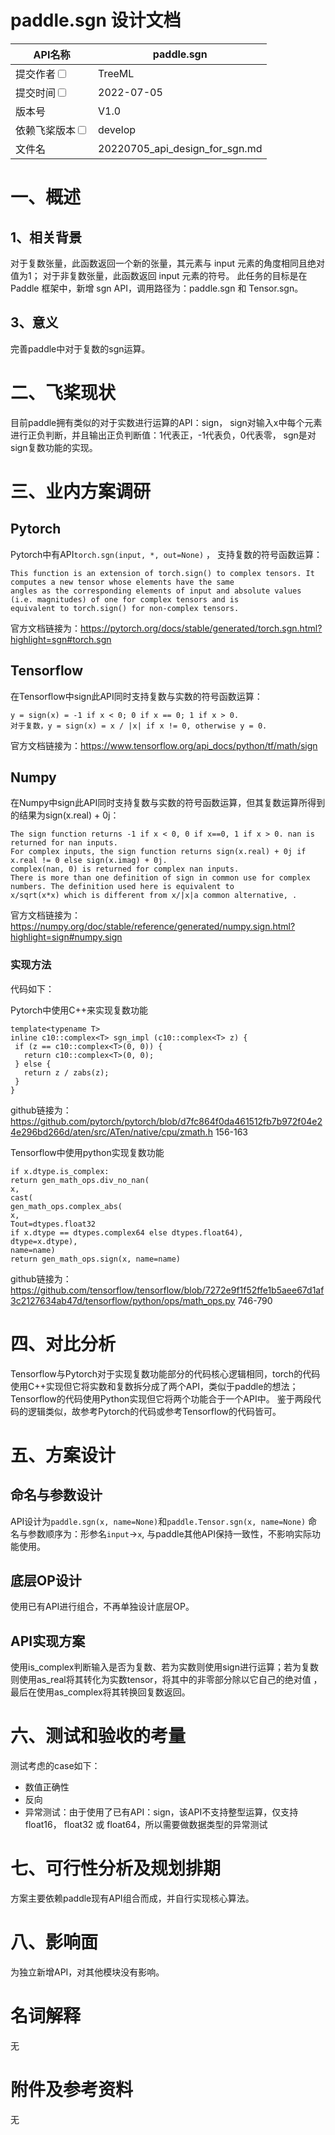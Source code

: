 # paddle.sgn 设计文档

| API名称                                                    | paddle.sgn                                     | 
|----------------------------------------------------------|------------------------------------------------|
| 提交作者<input type="checkbox" class="rowselector hidden">   | TreeML                                         | 
| 提交时间<input type="checkbox" class="rowselector hidden">   | 2022-07-05                                     | 
| 版本号                                                      | V1.0                                           | 
| 依赖飞桨版本<input type="checkbox" class="rowselector hidden"> | develop                                        | 
| 文件名                                                      | 20220705_api_design_for_sgn.md<br> | 

# 一、概述

## 1、相关背景

对于复数张量，此函数返回一个新的张量，其元素与 input 元素的角度相同且绝对值为1；
对于非复数张量，此函数返回 input 元素的符号。
此任务的目标是在 Paddle 框架中，新增 sgn API，调用路径为：paddle.sgn 和 Tensor.sgn。


## 3、意义

完善paddle中对于复数的sgn运算。

# 二、飞桨现状

目前paddle拥有类似的对于实数进行运算的API：sign，
sign对输入x中每个元素进行正负判断，并且输出正负判断值：1代表正，-1代表负，0代表零，
sgn是对sign复数功能的实现。

# 三、业内方案调研

## Pytorch

Pytorch中有API`torch.sgn(input, *, out=None)` ， 支持复数的符号函数运算：

 ```
 This function is an extension of torch.sign() to complex tensors. It computes a new tensor whose elements have the same
 angles as the corresponding elements of input and absolute values (i.e. magnitudes) of one for complex tensors and is
 equivalent to torch.sign() for non-complex tensors.
 ```
官方文档链接为：https://pytorch.org/docs/stable/generated/torch.sgn.html?highlight=sgn#torch.sgn

## Tensorflow

在Tensorflow中sign此API同时支持复数与实数的符号函数运算：
 ```
y = sign(x) = -1 if x < 0; 0 if x == 0; 1 if x > 0.
对于复数，y = sign(x) = x / |x| if x != 0, otherwise y = 0.
 ```
官方文档链接为：https://www.tensorflow.org/api_docs/python/tf/math/sign

## Numpy

在Numpy中sign此API同时支持复数与实数的符号函数运算，但其复数运算所得到的结果为sign(x.real) + 0j：
 ```
The sign function returns -1 if x < 0, 0 if x==0, 1 if x > 0. nan is returned for nan inputs.
For complex inputs, the sign function returns sign(x.real) + 0j if x.real != 0 else sign(x.imag) + 0j.
complex(nan, 0) is returned for complex nan inputs.
There is more than one definition of sign in common use for complex numbers. The definition used here is equivalent to
 x/sqrt(x*x) which is different from x/|x|a common alternative, .
 ```
官方文档链接为：https://numpy.org/doc/stable/reference/generated/numpy.sign.html?highlight=sign#numpy.sign

### 实现方法

代码如下：

Pytorch中使用C++来实现复数功能

 ```
 template<typename T>
inline c10::complex<T> sgn_impl (c10::complex<T> z) {
  if (z == c10::complex<T>(0, 0)) {
    return c10::complex<T>(0, 0);
  } else {
    return z / zabs(z);
  }
}

 ```
github链接为：https://github.com/pytorch/pytorch/blob/d7fc864f0da461512fb7b972f04e24e296bd266d/aten/src/ATen/native/cpu/zmath.h
156-163

Tensorflow中使用python实现复数功能

```
if x.dtype.is_complex:
return gen_math_ops.div_no_nan(
x,
cast(
gen_math_ops.complex_abs(
x,
Tout=dtypes.float32
if x.dtype == dtypes.complex64 else dtypes.float64),
dtype=x.dtype),
name=name)
return gen_math_ops.sign(x, name=name)
```
github链接为：https://github.com/tensorflow/tensorflow/blob/7272e9f1f52ffe1b5aee67d1af3c2127634ab47d/tensorflow/python/ops/math_ops.py
746-790
# 四、对比分析

Tensorflow与Pytorch对于实现复数功能部分的代码核心逻辑相同，torch的代码使用C++实现但它将实数和复数拆分成了两个API，类似于paddle的想法；
Tensorflow的代码使用Python实现但它将两个功能合于一个API中。
鉴于两段代码的逻辑类似，故参考Pytorch的代码或参考Tensorflow的代码皆可。

# 五、方案设计

## 命名与参数设计

API设计为`paddle.sgn(x, name=None)`和`paddle.Tensor.sgn(x, name=None)`
命名与参数顺序为：形参名`input`->`x`,  与paddle其他API保持一致性，不影响实际功能使用。


## 底层OP设计

使用已有API进行组合，不再单独设计底层OP。


## API实现方案

使用is_complex判断输入是否为复数、若为实数则使用sign进行运算；若为复数则使用as_real将其转化为实数tensor，将其中的非零部分除以它自己的绝对值
，最后在使用as_complex将其转换回复数返回。

# 六、测试和验收的考量

测试考虑的case如下：

- 数值正确性
- 反向
- 异常测试：由于使用了已有API：sign，该API不支持整型运算，仅支持float16， float32 或 float64，所以需要做数据类型的异常测试
  


# 七、可行性分析及规划排期

方案主要依赖paddle现有API组合而成，并自行实现核心算法。

# 八、影响面

为独立新增API，对其他模块没有影响。

# 名词解释

无

# 附件及参考资料

无